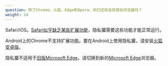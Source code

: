 ```yaml
---
question: 除了Chrome、火狐、Edge和Opera，你们还将支持其他浏览器吗？
weight: 14
---
```


Safari/iOS。[Safari似乎缺乏某些扩展功能](https://github.com/EFForg/privacybadger/issues/549#issuecomment-744583479)，隐私獾需要这些功能才能正常运行。

Android上的Chrome不支持扩展功能。要在Android上使用隐私獾，请安装[火狐安卓版](https://play.google.com/store/apps/details?id=org.mozilla.firefox)。

隐私獾不适用于[旧版Microsoft Edge](https://support.microsoft.com/en-us/help/4533505/what-is-microsoft-edge-legacy)。请切换到新的[Microsoft Edge](https://www.microsoft.com/en-us/edge)浏览器。
